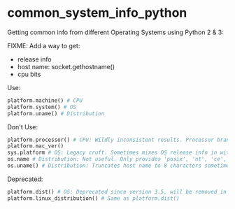 # common_system_info_python

Getting common info from different Operating Systems using Python 2 & 3:

FIXME: Add a way to get:
* release info
* host name: socket.gethostname()
* cpu bits

Use:
~~~python
platform.machine() # CPU
platform.system() # OS
platform.uname() # Distribution
~~~

Don't Use:
~~~python
platform.processor() # CPU: Wildly inconsistent results. Processor brand, name or usually nothing.
platform.mac_ver()
sys.platform # OS: Legacy cruft. Sometimes mixes OS release info in with the OS name E.G. win32, linux, linux4
os.name # Distribution: Not useful. Only provides 'posix', 'nt', 'ce', 'java'
os.uname() # Distribution: Truncates host name to 8 characters sometimes
~~~

Deprecated:
~~~python
platform.dist() # OS: Deprecated since version 3.5, will be removed in version 3.7
platform.linux_distribution() # Same as platform.dist()
~~~
